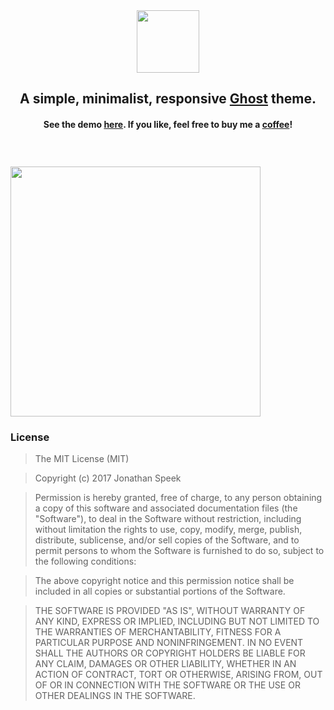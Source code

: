 <div align="center">
    <img style="width:100px;height:auto;" src="https://cdn.rawgit.com/JonathanSpeek/spacegrid/master/spacegrid-logo.svg"/>
    <h2>A simple, minimalist, responsive <a href="https://ghost.org">Ghost</a> theme.</h2>
    <h4>See the demo <a href="http://spacegrid.ghost.io">here</a>. If you like, feel free to buy me a <a href="https://ko-fi.com/A378OHL">coffee</a>!</h4>
</div>
<img style="margin-top:40px;width:400px;height:auto;" src="http://jspeek.me/spacegrid/img/spacegrid-ghost-theme-1.png"/>

### License

> The MIT License (MIT)

> Copyright (c) 2017 Jonathan Speek

> Permission is hereby granted, free of charge, to any person obtaining
> a copy of this software and associated documentation files (the
> "Software"), to deal in the Software without restriction, including
> without limitation the rights to use, copy, modify, merge, publish,
> distribute, sublicense, and/or sell copies of the Software, and to
> permit persons to whom the Software is furnished to do so, subject to
> the following conditions:

> The above copyright notice and this permission notice shall be
> included in all copies or substantial portions of the Software.

> THE SOFTWARE IS PROVIDED "AS IS", WITHOUT WARRANTY OF ANY KIND,
> EXPRESS OR IMPLIED, INCLUDING BUT NOT LIMITED TO THE WARRANTIES OF
> MERCHANTABILITY, FITNESS FOR A PARTICULAR PURPOSE AND NONINFRINGEMENT.
> IN NO EVENT SHALL THE AUTHORS OR COPYRIGHT HOLDERS BE LIABLE FOR ANY
> CLAIM, DAMAGES OR OTHER LIABILITY, WHETHER IN AN ACTION OF CONTRACT,
> TORT OR OTHERWISE, ARISING FROM, OUT OF OR IN CONNECTION WITH THE
> SOFTWARE OR THE USE OR OTHER DEALINGS IN THE SOFTWARE.
